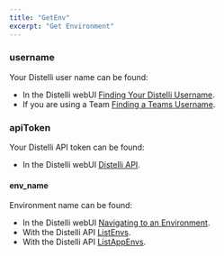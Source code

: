 ```yaml
---
title: "GetEnv"
excerpt: "Get Environment"
---
```

### username

Your Distelli user name can be found:
* In the Distelli webUI [Finding Your Distelli Username](doc:finding-your-distelli-username).
* If you are using a Team [Finding a Teams Username](doc:finding-a-teams-distelli-username).

### apiToken

Your Distelli API token can be found:
* In the Distelli webUI [Distelli API](doc:distelli-api).

#### env_name

Environment name can be found:
* In the Distelli webUI [Navigating to an Environment](doc:navigating-to-an-environment).
* With the Distelli API [ListEnvs](doc:listenvs).
* With the Distelli API [ListAppEnvs](doc:listappenvs).